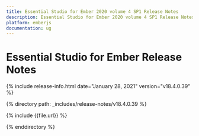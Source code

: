 ```yaml
---
title: Essential Studio for Ember 2020 volume 4 SP1 Release Notes  
description: Essential Studio for Ember 2020 volume 4 SP1 Release Notes  
platform: emberjs
documentation: ug
---
```


# Essential Studio for Ember  Release Notes  

{% include release-info.html date="January 28, 2021"  version="v18.4.0.39" %} 


{% directory path: _includes/release-notes/v18.4.0.39 %}

{% include {{file.url}} %}

{% enddirectory %}
